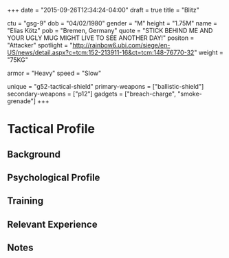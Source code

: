 +++
date = "2015-09-26T12:34:24-04:00"
draft = true
title = "Blitz"

ctu = "gsg-9"
dob = "04/02/1980"
gender = "M"
height = "1.75M"
name = "Elias Kötz"
pob = "Bremen, Germany"
quote = "STICK BEHIND ME AND YOUR UGLY MUG MIGHT LIVE TO SEE ANOTHER DAY!"
positon = "Attacker"
spotlight = "http://rainbow6.ubi.com/siege/en-US/news/detail.aspx?c=tcm:152-213911-16&ct=tcm:148-76770-32"
weight = "75KG"

armor = "Heavy"
speed = "Slow"

unique = "g52-tactical-shield"
primary-weapons = ["ballistic-shield"]
secondary-weapons = ["p12"]
gadgets = ["breach-charge", "smoke-grenade"]
+++

# Tactical Profile

## Background

## Psychological Profile

## Training

## Relevant Experience

## Notes
